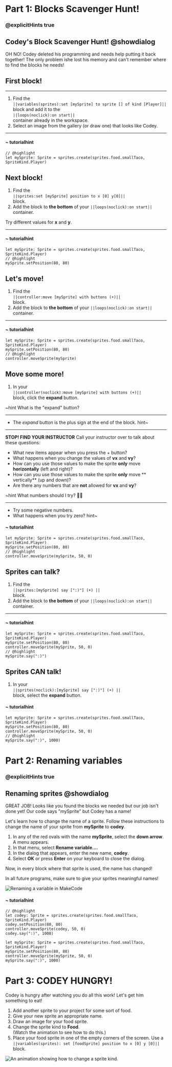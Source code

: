 # Part 1: Blocks Scavenger Hunt!
### @explicitHints true

## Codey's Block Scavenger Hunt! @showdialog

OH NO! Codey deleted his programming and needs help putting it back together! The only problem ishe lost his memory and can't remember where to find the blocks he needs!

## First block!

---

1.   Find the  
``||variables(sprites):set [mySprite] to sprite [] of kind [Player]||``<br/>
block and add it to the  <br/>
``||loops(noclick):on start||`` <br/>
container already in the workspace.
1.   Select an image from the gallery (or draw one) that looks like Codey.

---


#### ~ tutorialhint

```blocks
// @highlight
let mySprite: Sprite = sprites.create(sprites.food.smallTaco, SpriteKind.Player)
```

## Next block!

1.   Find the<br/>
``||sprites:set [mySprite] position to x [0] y[0]||``<br/>
 block.
1.   Add the block to **the bottom** of your ``||loops(noclick):on start||`` container.

Try different values for **x** and **y**.

---

#### ~ tutorialhint

```blocks
let mySprite: Sprite = sprites.create(sprites.food.smallTaco, SpriteKind.Player)
// @highlight
mySprite.setPosition(80, 80)
```

## Let's move!

1.   Find the<br/>
``||controller:move [mySprite] with buttons (+)||``<br/>
 block.
2.   Add the block to **the bottom** of your ``||loops(noclick):on start||`` container.

---

#### ~ tutorialhint

```blocks
let mySprite: Sprite = sprites.create(sprites.food.smallTaco, SpriteKind.Player)
mySprite.setPosition(80, 80)
// @highlight
controller.moveSprite(mySprite)
```

## Move some more!

1.   In your<br/>
``||controller(noclick):move [mySprite] with buttons (+)||``<br/>
block, click the **expand** button.


~hint What is the "expand" button?

---

-   The *expand* button is the plus sign at the end of the block.
hint~

---

**STOP! FIND YOUR INSTRUCTOR**
Call your instructor over to talk about these questions:
-   What new items appear when you press the + button?
-   What happens when you change the values of **vx** and **vy**?
-   How can you use those values to make the sprite **only** move
**horizontally** (left and right)?
-   How can you use those values to make the sprite **only** move
** vertically** (up and down)?
-   Are there any numbers that are **not** allowed for **vx** and **vy**?

~hint What numbers should I try? 🤷‍♂️

---

-   Try some negative numbers.
-   What happens when you try zero?
hint~


#### ~ tutorialhint

```blocks
let mySprite: Sprite = sprites.create(sprites.food.smallTaco, SpriteKind.Player)
mySprite.setPosition(80, 80)
// @highlight
controller.moveSprite(mySprite, 50, 0)
```

## Sprites can talk?

1.   Find the<br/>
``||sprites:[mySprite] say [":)"] (+) ||``<br/>
block.
2.   Add the block to **the bottom** of your ``||loops(noclick):on start||`` container.

---


#### ~ tutorialhint

```blocks
let mySprite: Sprite = sprites.create(sprites.food.smallTaco, SpriteKind.Player)
mySprite.setPosition(80, 80)
controller.moveSprite(mySprite, 50, 0)
// @highlight
mySprite.say(":)")
```

## Sprites CAN talk!

1.   In your<br/>
``||sprites(noclick):[mySprite] say [":)"] (+) ||``<br/>
block, select the **expand** button.


#### ~ tutorialhint

```blocks
let mySprite: Sprite = sprites.create(sprites.food.smallTaco, SpriteKind.Player)
mySprite.setPosition(80, 80)
controller.moveSprite(mySprite, 50, 0)
// @highlight
mySprite.say(":)", 1000)
```

# Part 2: Renaming variables
### @explicitHints true


## Renaming sprites @showdialog

GREAT JOB! Looks like you found the blocks we needed but our job isn't done yet! Our code says "mySprite" but Codey has a name!

Let's learn how to change the name
of a sprite. Follow these instructions to change the
name of your sprite from **mySprite** to **codey**.


1.   In any of the red ovals with the name **mySprite**,
select the **down arrow**. A menu appears.
1.   In that menu, select **Rename variable...**.
1.   In the dialog that appears, enter the new name, **codey**.
1.   Select **OK** or press **Enter** on your keyboard to close the dialog.

Now, in every block where that sprite is used, the name has changed!

In all future programs, make sure to give your sprites meaningful names!

![Renaming a variable in MakeCode](https://alex-kulcsar.github.io/introcs-tutorials/assets/images/S01.L01.01.P02.rename_variable.gif)



#### ~ tutorialhint

```blocks
// @highlight
let codey: Sprite = sprites.create(sprites.food.smallTaco, SpriteKind.Player)
codey.setPosition(80, 80)
controller.moveSprite(codey, 50, 0)
codey.say(":)", 1000)
```

```template
let mySprite: Sprite = sprites.create(sprites.food.smallTaco, SpriteKind.Player)
mySprite.setPosition(80, 80)
controller.moveSprite(mySprite, 50, 0)
mySprite.say(":)", 1000)
```

# Part 3: CODEY HUNGRY!

Codey is hungry after watching you do all this work! Let's get him something to eat!

1.   Add another sprite to your project for some sort of food.
1.   Give your new sprite an appropriate name.
1.   Draw an image for your food sprite.
1.   Change the sprite kind to **Food**.<br/>
(Watch the animation to see how to do this.)
1.   Place your food sprite in one of the empty corners of the screen.
Use a <br/>
``||variables(sprites): set [foodSprite] position to x [0] y [0]||`` <br/>
block.

![An animation showing how to change a sprite kind.](/static/courses/csintro/S01.L01.02.change_sprite_kind.gif)